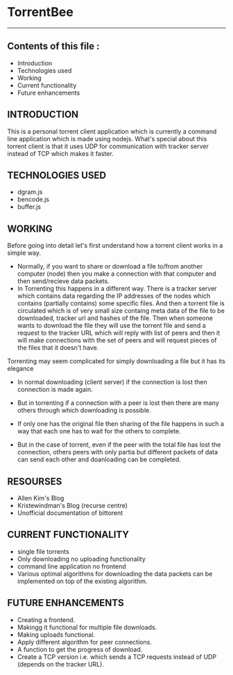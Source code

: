 # TorrentBee

---

Contents of this file :
-------------------------

* Introduction
* Technologies used
* Working
* Current functionality
* Future enhancements

INTRODUCTION
-------------

This is a personal torrent client application which is currently a command line application which is made using nodejs. What's special about this torrent client is that it uses UDP for communication with tracker server instead of TCP which makes it faster.

TECHNOLOGIES USED
------------------

* dgram.js
* bencode.js
* buffer.js

WORKING
--------

Before going into detail let's first understand how a torrent client works in a simple way.

* Normally, if you want to share or download a file to/from another computer (node) then you make a connection with that computer and then send/recieve data packets.
* In Torrenting this happens in a different way. There is a tracker server which contains data regarding the IP addresses of the nodes which contains (partially contains) some specific files. And then a torrent file is circulated which is of very small size containg meta data of the file to be downloaded, tracker url and hashes of the file. Then when someone wants to download the file they will use the torrent file and send a request to the tracker URL which will reply with list of peers and then it will make connections with the set of peers and will request pieces of the files that it doesn't have.

Torrenting may seem complicated for simply downloading a file but it has its elegance

* In normal downloading (client server) if the connection is lost then connection is made again.
* But in torrenting if a connection with a peer is lost then there are many others through which downloading is possible.

* If only one has the original file then sharing of the file happens in such a way that each one has to wait for the others to complete.
* But in the case of torrent, even if the peer with the total file has lost the connection, others peers with only partia but different packets of data can send each other and doanloading can be completed.

RESOURSES
----------

* Allen Kim's Blog
* Kristewindman's Blog (recurse centre)
* Unofficial documentation of bittorent

CURRENT FUNCTIONALITY
----------------------

* single file torrents
* Only downloading no uploading functionality
* command line application no frontend
* Various optimal algorithms for downloading the data packets can be implemented on top of the existing algorithm.

FUTURE ENHANCEMENTS
--------------------

* Creating a frontend.
* Makingg it functional for multiple file downloads.
* Making uploads functional.
* Apply different algorithm for peer connections.
* A function to get the progress of download.
* Create a TCP version i.e. which sends a TCP requests instead of UDP (depends on the tracker URL). 
